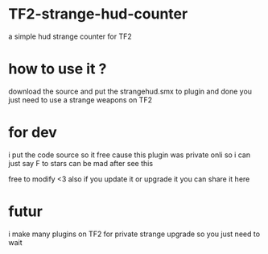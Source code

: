 # TF2-strange-hud-counter
a simple hud strange counter for TF2 

# how to use it ?

download the source and put the strangehud.smx to plugin and done you just need to use a strange weapons on TF2 

# for dev

i put the code source so it free cause this plugin was private onli so i can just say F to stars can be mad after see this

free to modify <3 also if you update it or upgrade it you can share it here 

# futur

i make many plugins on TF2 for private strange upgrade so you just need to wait 
